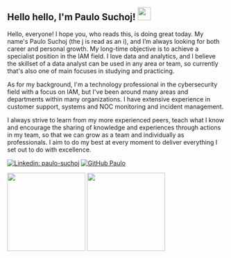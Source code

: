 <h2> Hello hello, I'm Paulo Suchoj! <img height="30px" src="https://64.media.tumblr.com/2eff045d07f7b8cd831554188cf54acc/570b382fcf708a16-26/s640x960/c6981fe5c9c8e2407b515bf5be6542f190bd524c.gif"/></h2

<!--
**paulosuchoj/paulosuchoj** is a ✨ _special_ ✨ repository because its `README.md` (this file) appears on your GitHub profile.

Here are some ideas to get you started:

- 🔭 I’m currently working on ...
- 🌱 I’m currently learning ...
- 👯 I’m looking to collaborate on ...
- 🤔 I’m looking for help with ...
- 💬 Ask me about ...
- 📫 How to reach me: ...
- 😄 Pronouns: ...
- ⚡ Fun fact: ...
-->
  
<p>Hello, everyone! I hope you, who reads this, is doing great today. My name's Paulo Suchoj (the j is read as an i), and I’m always looking for both career and personal growth. My long-time objective is to achieve a specialist position in the IAM field. I love data and analytics, and I believe the skillset of a data analyst can be used in any area or team, so currently that's also one of main focuses in studying and practicing.</p>
<p>As for my background, I'm a technology professional in the cybersecurity field with a focus on IAM, but I've been around many areas and departments within many organizations. I have extensive experience in customer support, systems and NOC monitoring and incident management.</p>
<p>I always strive to learn from my more experienced peers, teach what I know and encourage the sharing of knowledge and experiences through actions in my team, so that we can grow as a team and individually as professionals. I aim to do my best at every moment to deliver everything I set out to do with excellence.</p>
  
[![Linkedin: paulo-suchoj](https://img.shields.io/badge/paulosuchoj-blue?style=flat-square&logo=Linkedin&logoColor=white&link=https://www.linkedin.com/in/paulo-suchoj/)](https://www.linkedin.com/in/paulo-suchoj/)
[![GitHub Paulo](https://img.shields.io/github/followers/paulosuchoj?style=social)](https://github.com/paulosuchoj)

<div>
  <img height="180em" src="https://github-readme-stats.vercel.app/api?username=paulosuchoj&show_icons=true&theme=radical&include_all_commits=true&count_private=true"/>
  <img height="180em" src="https://github-readme-stats.vercel.app/api/top-langs/?username=paulosuchoj&layout=compact&theme=radical"/>
</div>

  
